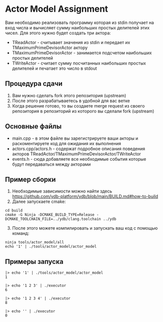 # Actor Model Assignment

Вам необходимо реализовать программу которая из stdin получает на вход числа и вычисляет сумму наибольших простых делителей этих чисел. Для этого нужно будет создать три актора:
* TReadActor - считывает значения из stdin и передает их TMaximumPrimeDevisorActor актору
* TMaximumPrimeDevisorActor - занимается подсчетом наибольших простых делителей
* TWriteActor - считает сумму посчитанных наибольших простых делителей и печатает это число в stdout

## Процедура сдачи
1. Вам нужно сделать fork этого репозитория (upstream)
2. После этого разрабатываетесь в удобной для вас ветке
3. Когда решение готово, то вы создаете merge request из своего репозитория в репозиторий из которого вы cделали fork (upstream)

## Основные файлы
* main.cpp - в этом файле вы зарегистрируете ваши акторы и раскоментируете код для ожидания их выполнения
* actors.cpp/actors.h - содержат подробное описания поведения акторов TReadActor/TMaximumPrimeDevisorActor/TWriteActor
* events.h - сюда добавляете все необходимые события которые будут передаваться между акторами

## Пример сборки

1. Необходимые зависимости можно найти здесь https://github.com/ydb-platform/ydb/blob/main/BUILD.md#how-to-build
2. Далее запускаете cmake:
```(bash)
cd build
cmake -G Ninja -DCMAKE_BUILD_TYPE=Release -DCMAKE_TOOLCHAIN_FILE=../ydb/clang.toolchain ../ydb
```
3. После этого можете компилировать и запускать ваш код с помощью команд:
```(bash)
ninja tools/actor_model/all
echo '1' | ./tools/actor_model/actor_model
```

## Примеры запуска

```(bash)
|> echo '1' | ./tools/actor_model/actor_model
1
```

```(bash)
|> echo '1 2 3' | ./executor
6
```

```(bash)
|> echo '1 2 3 4' | ./executor
8
```

```(bash)
|> echo '' | ./executor
0
```
